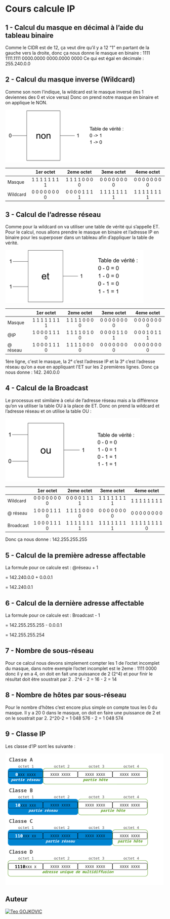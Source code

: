 # Cours calcule IP

## 1 - Calcul du masque en décimal à l’aide du tableau binaire
Comme le CIDR est de 12, ça veut dire qu’il y a 12 “1” en partant de la gauche vers la droite,
donc ça nous donne le masque en binaire :
1111 1111.1111 0000.0000 0000.0000 0000
Ce qui est égal en décimale : 255.240.0.0

## 2 - Calcul du masque inverse (Wildcard)
Comme son nom l’indique, la wildcard est le masque inversé (les 1 deviennes des 0 et vice
versa)
Donc on prend notre masque en binaire et on applique le NON.

![table NON](../images/table-non.png)

|  |1er octet | 2eme octet| 3eme octet | 4eme octet |
|:------|:----------:|:------:|:------:| :------:|
| Masque | 1 1 1 1 1 1 1 1 | 1 1 1 1 0 0 0 0 | 0 0 0 0 0 0 0 0 | 0 0 0 0 0 0 0 0 |
| Wildcard | 0 0 0 0 0 0 0 0 | 0 0 0 0 1 1 1 1 | 1 1 1 1 1 1 1 1 | 1 1 1 1 1 1 1 1 |

## 3 - Calcul de l’adresse réseau
Comme pour la wildcard on va utiliser une table de vérité qui s’appelle ET.
Pour le calcul, nous allons prendre le masque en binaire et l’adresse IP en binaire
pour les superposer dans un tableau afin d’appliquer la table de vérité.

![table ET](../images/table-et.png)

|  |1er octet | 2eme octet| 3eme octet | 4eme octet |
|:------|:----------:|:------:|:------:| :------:|
| Masque | 1 1 1 1 1 1 1 1 | 1 1 1 1 0 0 0 0 | 0 0 0 0 0 0 0 0 | 0 0 0 0 0 0 0 0 |
| @IP | 1 0 0 0 1 1 1 0 | 1 1 1 1 0 1 0 0 | 0 0 0 0 1 1 0 1 | 0 0 0 1 0 1 1 1 |
| @ réseau | 1 0 0 0 1 1 1 0 | 1 1 1 1 0 0 0 0 | 0 0 0 0 0 0 0 0 | 0 0 0 0 0 0 0 0 |

1ère ligne, c'est le masque, la 2ᵉ c’est l’adresse IP et la 3ᵉ c’est l’adresse réseau qu’on a
eue en appliquant l'ET sur les 2 premières lignes.
Donc ça nous donne : 142. 240.0.0

## 4 - Calcul de la Broadcast
Le processus est similaire à celui de l’adresse réseau mais a la différence qu’on va utiliser la
table OU à la place de ET.
Donc on prend la wildcard et l’adresse réseau et on utilise la table OU :

![table OU](../images/table-ou.png)

|  |1er octet | 2eme octet| 3eme octet | 4eme octet |
|:------|:----------:|:------:|:------:| :------:|
| Wildcard | 0 0 0 0 0 0 0 0 | 0 0 0 0 1 1 1 1 | 1 1 1 1 1 1 1 1 | 1 1 1 1 1 1 1 1 |
| @ réseau | 1 0 0 0 1 1 1 0 | 1 1 1 1 0 0 0 0 | 0 0 0 0 0 0 0 0 | 0 0 0 0 0 0 0 0 |
| Broadcast | 1 0 0 0 1 1 1 0 | 1 1 1 1 1 1 1 1 | 1 1 1 1 1 1 1 1 | 1 1 1 1 1 1 1 1 0 |

Donc ça nous donne : 142.255.255.255

## 5 - Calcul de la première adresse affectable
La formule pour ce calcule est :
@réseau + 1

= 142.240.0.0 + 0.0.0.1

= 142.240.0.1


## 6 - Calcul de la dernière adresse affectable
La formule pour ce calcule est :
Broadcast - 1

= 142.255.255.255 - 0.0.0.1

= 142.255.255.254

## 7 - Nombre de sous-réseau
Pour ce calcul nous devons simplement compter les 1 de l’octet incomplet du masque, dans
notre exemple l’octet incomplet est le 2eme : 1111 0000 donc il y en a 4, on doit en fait une
puissance de 2 (2^4) et pour finir le résultat doit être soustrait par 2 .
2^4 - 2 = 16 - 2 = 14

## 8 - Nombre de hôtes par sous-réseau
Pour le nombre d’hôtes c’est encore plus simple on compte tous les 0 du masque.
Il y a 20 0 dans le masque, on doit en faire une puissance de 2 et on le soustrait par 2.
2^20-2 = 1 048 576 - 2 = 1 048 574

## 9 - Classe IP
Les classe d’IP sont les suivante :

<img src="../images/classe-ip.png" alt="classe-ip" width="500px"/>

## Auteur

[![Teo GOJKOVIC](https://img.shields.io/badge/Teo_GOJKOVIC-222e45?style=for-the-badge&logo=github&logoColor=white)](https://github.com/Teo-Gojkovic)